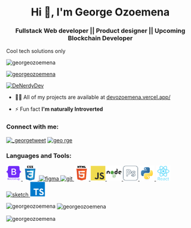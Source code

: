 <h1 align="center">Hi 👋, I'm George Ozoemena</h1>
<h3 align="center">Fullstack Web developer || Product designer || Upcoming Blockchain Developer</h3>
<p>Cool tech solutions only</p>

<p align="left"> <img src="https://komarev.com/ghpvc/?username=georgeozoemena&label=Profile%20views&color=0e75b6&style=flat" alt="georgeozoemena" /> </p>

<p align="left"> <a href="https://github.com/ryo-ma/github-profile-trophy"><img src="https://github-profile-trophy.vercel.app/?username=georgeozoemena" alt="georgeozoemena" /></a> </p>

<p align="left"> <a href="https://twitter.com/DeNerdyDev" target="blank"><img src="https://img.shields.io/twitter/follow/DeNerdyDev?logo=twitter&style=for-the-badge" alt="DeNerdyDev" /></a> </p>

- 👨‍💻 All of my projects are available at [devozoemena.vercel.app/](devozoemena.vercel.app/)

- ⚡ Fun fact **I'm naturally Introverted**

<h3 align="left">Connect with me:</h3>
<p align="left">
<a href="https://twitter.com/DeNerdyDev" target="blank"><img align="center" src="https://raw.githubusercontent.com/rahuldkjain/github-profile-readme-generator/master/src/images/icons/Social/twitter.svg" alt="_georgetweet" height="30" width="40" /></a>
<a href="https://fb.com/geo rge" target="blank"><img align="center" src="https://raw.githubusercontent.com/rahuldkjain/github-profile-readme-generator/master/src/images/icons/Social/facebook.svg" alt="geo rge" height="30" width="40" /></a>
</p>

<h3 align="left">Languages and Tools:</h3>
<p align="left"> <a href="https://getbootstrap.com" target="_blank" rel="noreferrer"> <img src="https://raw.githubusercontent.com/devicons/devicon/master/icons/bootstrap/bootstrap-plain-wordmark.svg" alt="bootstrap" width="40" height="40"/> </a> <a href="https://www.w3schools.com/css/" target="_blank" rel="noreferrer"> <img src="https://raw.githubusercontent.com/devicons/devicon/master/icons/css3/css3-original-wordmark.svg" alt="css3" width="40" height="40"/> </a> <a href="https://www.figma.com/" target="_blank" rel="noreferrer"> <img src="https://www.vectorlogo.zone/logos/figma/figma-icon.svg" alt="figma" width="40" height="40"/> </a> <a href="https://git-scm.com/" target="_blank" rel="noreferrer"> <img src="https://www.vectorlogo.zone/logos/git-scm/git-scm-icon.svg" alt="git" width="40" height="40"/> </a> <a href="https://www.w3.org/html/" target="_blank" rel="noreferrer"> <img src="https://raw.githubusercontent.com/devicons/devicon/master/icons/html5/html5-original-wordmark.svg" alt="html5" width="40" height="40"/> </a> <a href="https://developer.mozilla.org/en-US/docs/Web/JavaScript" target="_blank" rel="noreferrer"> <img src="https://raw.githubusercontent.com/devicons/devicon/master/icons/javascript/javascript-original.svg" alt="javascript" width="40" height="40"/> </a> <a href="https://nodejs.org" target="_blank" rel="noreferrer"> <img src="https://raw.githubusercontent.com/devicons/devicon/master/icons/nodejs/nodejs-original-wordmark.svg" alt="nodejs" width="40" height="40"/> </a> <a href="https://www.photoshop.com/en" target="_blank" rel="noreferrer"> <img src="https://raw.githubusercontent.com/devicons/devicon/master/icons/photoshop/photoshop-line.svg" alt="photoshop" width="40" height="40"/> </a> <a href="https://www.python.org" target="_blank" rel="noreferrer"> <img src="https://raw.githubusercontent.com/devicons/devicon/master/icons/python/python-original.svg" alt="python" width="40" height="40"/> </a> <a href="https://reactjs.org/" target="_blank" rel="noreferrer"> <img src="https://raw.githubusercontent.com/devicons/devicon/master/icons/react/react-original-wordmark.svg" alt="react" width="40" height="40"/> </a> <a href="https://www.sketch.com/" target="_blank" rel="noreferrer"> <img src="https://www.vectorlogo.zone/logos/sketchapp/sketchapp-icon.svg" alt="sketch" width="40" height="40"/> </a> <a href="https://www.typescriptlang.org/" target="_blank" rel="noreferrer"> <img src="https://raw.githubusercontent.com/devicons/devicon/master/icons/typescript/typescript-original.svg" alt="typescript" width="40" height="40"/> </a> </p>

<p><img align="left" src="https://github-readme-stats.vercel.app/api/top-langs?username=georgeozoemena&show_icons=true&locale=en&layout=compact" alt="georgeozoemena" /></p>

<p>&nbsp;<img align="center" src="https://github-readme-stats.vercel.app/api?username=georgeozoemena&show_icons=true&locale=en" alt="georgeozoemena" /></p>

<p><img align="center" src="https://github-readme-streak-stats.herokuapp.com/?user=georgeozoemena&" alt="georgeozoemena" /></p>
